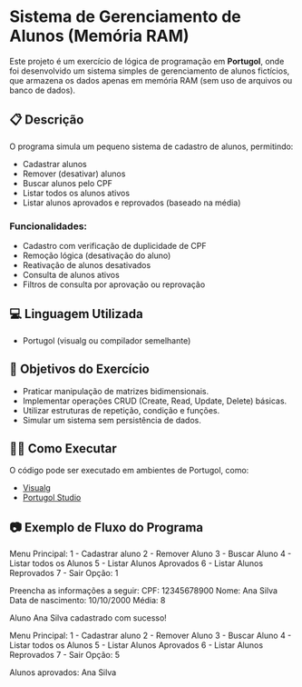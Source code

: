 # Sistema de Gerenciamento de Alunos (Memória RAM)

Este projeto é um exercício de lógica de programação em **Portugol**, onde foi desenvolvido um sistema simples de gerenciamento de alunos fictícios, que armazena os dados apenas em memória RAM (sem uso de arquivos ou banco de dados).

## 📋 Descrição
O programa simula um pequeno sistema de cadastro de alunos, permitindo:
- Cadastrar alunos
- Remover (desativar) alunos
- Buscar alunos pelo CPF
- Listar todos os alunos ativos
- Listar alunos aprovados e reprovados (baseado na média)

### Funcionalidades:
- Cadastro com verificação de duplicidade de CPF
- Remoção lógica (desativação do aluno)
- Reativação de alunos desativados
- Consulta de alunos ativos
- Filtros de consulta por aprovação ou reprovação

## 💻 Linguagem Utilizada
- Portugol (visualg ou compilador semelhante)

## 🎯 Objetivos do Exercício
- Praticar manipulação de matrizes bidimensionais.
- Implementar operações CRUD (Create, Read, Update, Delete) básicas.
- Utilizar estruturas de repetição, condição e funções.
- Simular um sistema sem persistência de dados.

## 🧑‍💻 Como Executar
O código pode ser executado em ambientes de Portugol, como:
- [Visualg](https://visualg3.com.br/)
- [Portugol Studio](https://portugol-webstudio.cubos.io/)

## 📷 Exemplo de Fluxo do Programa

Menu Principal:
1 - Cadastrar aluno
2 - Remover Aluno
3 - Buscar Aluno
4 - Listar todos os Alunos
5 - Listar Alunos Aprovados
6 - Listar Alunos Reprovados
7 - Sair
Opção: 1

Preencha as informações a seguir:
CPF: 12345678900
Nome: Ana Silva
Data de nascimento: 10/10/2000
Média: 8

Aluno Ana Silva cadastrado com sucesso!

Menu Principal:
1 - Cadastrar aluno
2 - Remover Aluno
3 - Buscar Aluno
4 - Listar todos os Alunos
5 - Listar Alunos Aprovados
6 - Listar Alunos Reprovados
7 - Sair
Opção: 5

Alunos aprovados:
Ana Silva
